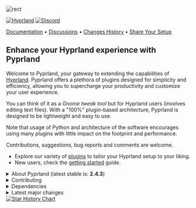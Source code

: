 ![rect](https://github.com/hyprland-community/pyprland/assets/238622/3fab93b6-6445-4e7b-b757-035095b5c8e8)

[![Hyprland](https://img.shields.io/badge/Made%20for-Hyprland-blue)](https://github.com/hyprwm/Hyprland)
[![Discord](https://img.shields.io/discord/1055990214411169892?label=discord)](https://discord.com/channels/1055990214411169892/1230972154330218526)

[Documentation](https://hyprland-community.github.io/pyprland) • [Discussions](https://github.com/hyprland-community/pyprland/discussions) • [Changes History](https://github.com/hyprland-community/pyprland/releases) • [Share Your Setup](https://github.com/hyprland-community/pyprland/discussions/46)

## Enhance your Hyprland experience with Pyprland

Welcome to Pyprland, your gateway to extending the capabilities of [Hyprland](https://hyprland.org/).
Pyprland offers a plethora of plugins designed for simplicity and efficiency,
allowing you to supercharge your productivity and customize your user experience.

You can think of it as a *Gnome tweak tool* but for Hyprland users (involves editing text files).
With a "100%" plugin-based architecture, Pyprland is designed to be lightweight and easy to use.

Note that usage of Python and architecture of the software encourages using many plugins
with little impact on the footprint and performance.

Contributions, suggestions, bug reports and comments are welcome.

- Explore our variety of [plugins](https://hyprland-community.github.io/pyprland/Plugins.html)
  to tailor your Hyprland setup to your liking.
- New users, check the [getting started](https://hyprland-community.github.io/pyprland/Getting-started.html) guide.

<details>
<summary>
About Pyprland (latest stable is: <b>2.4.3</b>)
</summary>

[![Packaging Status](https://repology.org/badge/vertical-allrepos/pyprland.svg)](https://repology.org/project/pyprland/versions)

🎉 Hear what others are saying:

- [Elsa in Mac](https://elsainmac.tistory.com/915) some tutorial article for fedora in Korean with a nice short demo video
- [Archlinux Hyprland dotfiles](https://github.com/DinDotDout/.dotfiles/blob/main/conf-hyprland/.config/hypr/pyprland.toml) + [video](https://www.youtube.com/watch?v=jHuzcjf-FGM)
- ["It just works very very well" - The Linux Cast (video)](https://youtu.be/Cjn0SFyyucY?si=hGb0TM9IDvlbcD6A&t=131) - February 2024
- [You NEED This in your Hyprland Config - LibrePhoenix (video)](https://www.youtube.com/watch?v=CwGlm-rpok4) - October 2023 (*Now [TOML](https://toml.io/en/) format is preferred over [JSON](https://www.w3schools.com/js/js_json_intro.asp))

</details>

<details>

<summary>
Contributing
</summary>

Check out the [creating a pull request](https://docs.github.com/fr/pull-requests/collaborating-with-pull-requests/proposing-changes-to-your-work-with-pull-requests/creating-a-pull-request) document for guidance.

- Report bugs or propose features [here](https://github.com/hyprland-community/pyprland/issues)
- Improve our [wiki](https://hyprland-community.github.io/pyprland/)
- Read the [internal ticket list](https://github.com/hyprland-community/pyprland/blob/main/tickets.rst) for some PR ideas

and if you have coding skills you can also

- Enhance the coverage of our [tests](https://github.com/hyprland-community/pyprland/tree/main/tests)
- Propose & write new plugins or enhancements

</details>

<details>
<summary>
Dependencies
</summary>

- **Hyprland** >= 0.37
- **Python** >= 3.11
    - **aiofiles** (optional but recommended)
</details>

<details>
<summary>
Latest major changes
</summary>

Check the [Releases change log](https://github.com/hyprland-community/pyprland/releases) for more information

### 2.4

- Scratchpads are now pinned by default (set `pinned = false` for the old behavior)
- Version 2.4.4 is required for Hyprland 0.48.0

### 2.3

- Supports *Hyprland > 0.40.0*
- Improved code kwaleetee
- [monitors](https://hyprland-community.github.io/pyprland/monitors) allows general monitor settings
- [scratchpads](https://hyprland-community.github.io/pyprland/scratchpads)
  - better multi-window support
  - better `preserve_aspect` implementation (i3 "compatibility")

### 2.2

- Added [wallpapers](https://hyprland-community.github.io/pyprland/wallpapers) and [system_notifier](https://hyprland-community.github.io/pyprland/system_notifier) plugins.
- Deprecated [class_match](https://hyprland-community.github.io/pyprland/scratchpads_nonstandard) in [scratchpads](https://hyprland-community.github.io/pyprland/scratchpads)
- Added [gbar](https://hyprland-community.github.io/pyprland/gbar) in 2.2.6
- [scratchpads](https://hyprland-community.github.io/pyprland/scratchpads) supports multiple client windows (using 2.2.19 is recommended)
- [monitors](https://hyprland-community.github.io/pyprland/monitors) and [scratchpads](https://hyprland-community.github.io/pyprland/scratchpads) supports rotation in 2.2.13
- Improve [Nix support](https://hyprland-community.github.io/pyprland/Nix)

### 2.1

- Requires Hyprland >= 0.37
- [Monitors](https://hyprland-community.github.io/pyprland/monitors) plugin improvements.

### 2.0

- New dependency: [aiofiles](https://pypi.org/project/aiofiles/)
- Added [hysteresis](https://hyprland-community.github.io/pyprland/scratchpads#hysteresis-optional) support for [scratchpads](https://hyprland-community.github.io/pyprland/scratchpads).

### 1.10

- New [fetch_client_menu](https://hyprland-community.github.io/pyprland/fetch_client_menu) and [shortcuts_menu](https://hyprland-community.github.io/pyprland/shortcuts_menu) plugins.

### 1.9

- Introduced [shortcuts_menu](https://hyprland-community.github.io/pyprland/shortcuts_menu) plugin.

### 1.8

- Requires Hyprland >= 0.30
- Added [layout_center](https://hyprland-community.github.io/pyprland/layout_center) plugin.

</details>

<a href="https://star-history.com/#fdev31/pyprland&Date">
  <picture>
    <source media="(prefers-color-scheme: dark)" srcset="https://api.star-history.com/svg?repos=fdev31/pyprland&type=Timeline&theme=dark" />
    <source media="(prefers-color-scheme: light)" srcset="https://api.star-history.com/svg?repos=fdev31/pyprland&type=Timeline" />
    <img alt="Star History Chart" src="https://api.star-history.com/svg?repos=fdev31/pyprland&type=Timeline" />
  </picture>
</a>
